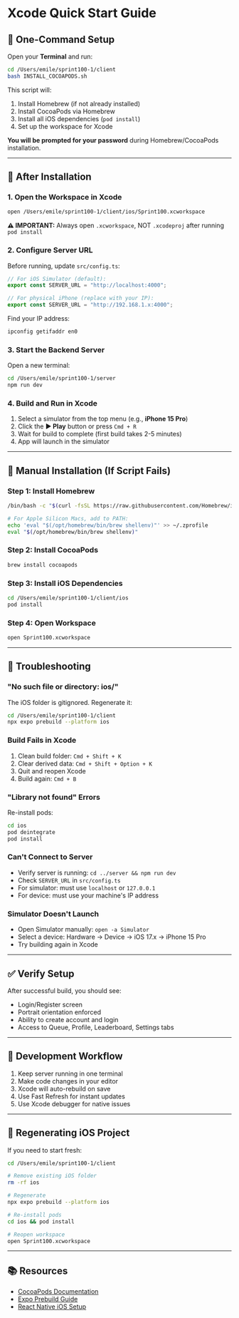 # Xcode Quick Start Guide

## 🚀 One-Command Setup

Open your **Terminal** and run:

```bash
cd /Users/emile/sprint100-1/client
bash INSTALL_COCOAPODS.sh
```

This script will:
1. Install Homebrew (if not already installed)
2. Install CocoaPods via Homebrew
3. Install all iOS dependencies (`pod install`)
4. Set up the workspace for Xcode

**You will be prompted for your password** during Homebrew/CocoaPods installation.

---

## 📱 After Installation

### 1. Open the Workspace in Xcode

```bash
open /Users/emile/sprint100-1/client/ios/Sprint100.xcworkspace
```

**⚠️ IMPORTANT:** Always open `.xcworkspace`, NOT `.xcodeproj` after running `pod install`

### 2. Configure Server URL

Before running, update `src/config.ts`:

```typescript
// For iOS Simulator (default):
export const SERVER_URL = "http://localhost:4000";

// For physical iPhone (replace with your IP):
export const SERVER_URL = "http://192.168.1.x:4000";
```

Find your IP address:
```bash
ipconfig getifaddr en0
```

### 3. Start the Backend Server

Open a new terminal:
```bash
cd /Users/emile/sprint100-1/server
npm run dev
```

### 4. Build and Run in Xcode

1. Select a simulator from the top menu (e.g., **iPhone 15 Pro**)
2. Click the **▶️ Play** button or press `Cmd + R`
3. Wait for build to complete (first build takes 2-5 minutes)
4. App will launch in the simulator

---

## 🔧 Manual Installation (If Script Fails)

### Step 1: Install Homebrew
```bash
/bin/bash -c "$(curl -fsSL https://raw.githubusercontent.com/Homebrew/install/HEAD/install.sh)"

# For Apple Silicon Macs, add to PATH:
echo 'eval "$(/opt/homebrew/bin/brew shellenv)"' >> ~/.zprofile
eval "$(/opt/homebrew/bin/brew shellenv)"
```

### Step 2: Install CocoaPods
```bash
brew install cocoapods
```

### Step 3: Install iOS Dependencies
```bash
cd /Users/emile/sprint100-1/client/ios
pod install
```

### Step 4: Open Workspace
```bash
open Sprint100.xcworkspace
```

---

## 🐛 Troubleshooting

### "No such file or directory: ios/"
The iOS folder is gitignored. Regenerate it:
```bash
cd /Users/emile/sprint100-1/client
npx expo prebuild --platform ios
```

### Build Fails in Xcode
1. Clean build folder: `Cmd + Shift + K`
2. Clear derived data: `Cmd + Shift + Option + K`  
3. Quit and reopen Xcode
4. Build again: `Cmd + B`

### "Library not found" Errors
Re-install pods:
```bash
cd ios
pod deintegrate
pod install
```

### Can't Connect to Server
- Verify server is running: `cd ../server && npm run dev`
- Check `SERVER_URL` in `src/config.ts`
- For simulator: must use `localhost` or `127.0.0.1`
- For device: must use your machine's IP address

### Simulator Doesn't Launch
- Open Simulator manually: `open -a Simulator`
- Select a device: Hardware → Device → iOS 17.x → iPhone 15 Pro
- Try building again in Xcode

---

## ✅ Verify Setup

After successful build, you should see:
- Login/Register screen
- Portrait orientation enforced
- Ability to create account and login
- Access to Queue, Profile, Leaderboard, Settings tabs

---

## 📝 Development Workflow

1. Keep server running in one terminal
2. Make code changes in your editor
3. Xcode will auto-rebuild on save
4. Use Fast Refresh for instant updates
5. Use Xcode debugger for native issues

---

## 🔄 Regenerating iOS Project

If you need to start fresh:

```bash
cd /Users/emile/sprint100-1/client

# Remove existing iOS folder
rm -rf ios

# Regenerate
npx expo prebuild --platform ios

# Re-install pods
cd ios && pod install

# Reopen workspace
open Sprint100.xcworkspace
```

---

## 📚 Resources

- [CocoaPods Documentation](https://cocoapods.org/)
- [Expo Prebuild Guide](https://docs.expo.dev/workflow/prebuild/)
- [React Native iOS Setup](https://reactnative.dev/docs/environment-setup)

